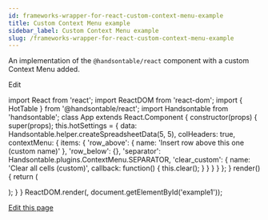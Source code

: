 ```yaml
---
id: frameworks-wrapper-for-react-custom-context-menu-example
title: Custom Context Menu example
sidebar_label: Custom Context Menu example
slug: /frameworks-wrapper-for-react-custom-context-menu-example
---
```


An implementation of the `@handsontable/react` component with a custom Context Menu added.

<div id="example1" class="hot"> </div>

Edit

import React from 'react'; import ReactDOM from 'react-dom'; import { HotTable } from '@handsontable/react'; import Handsontable from 'handsontable'; class App extends React.Component { constructor(props) { super(props); this.hotSettings = { data: Handsontable.helper.createSpreadsheetData(5, 5), colHeaders: true, contextMenu: { items: { 'row\_above': { name: 'Insert row above this one (custom name)' }, 'row\_below': {}, 'separator': Handsontable.plugins.ContextMenu.SEPARATOR, 'clear\_custom': { name: 'Clear all cells (custom)', callback: function() { this.clear(); } } } } }; } render() { return ( <div> <HotTable id="hot" settings={this.hotSettings} /> </div> ); } } ReactDOM.render(<App />, document.getElementById('example1'));

[Edit this page](https://github.com/handsontable/docs/edit/8.2.0/tutorials/wrapper-for-react-custom-context-menu-example.html)
